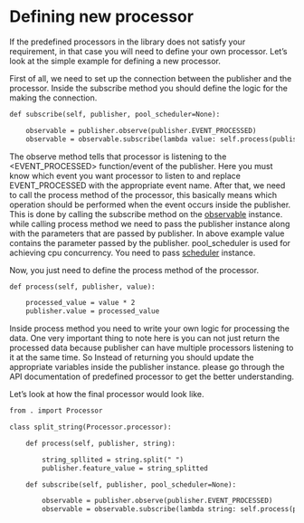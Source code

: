# Defining new processor

If the predefined processors in the library does not satisfy your requirement,
in that case you will need to define your own processor. Let’s look at the simple
example for defining a new processor.

First of all, we need to set up the connection between the publisher and the processor.
Inside the subscribe method you should define the logic for the making the connection.

```default
def subscribe(self, publisher, pool_scheduler=None):

    observable = publisher.observe(publisher.EVENT_PROCESSED)
    observable = observable.subscribe(lambda value: self.process(publisher, value), scheduler=pool_scheduler)
```

The observe method tells that processor is listening to the <EVENT_PROCESSED> function/event of the publisher.
Here you must know which event you want processor to listen to and replace EVENT_PROCESSED with the appropriate event name.
After that, we need to call the process method of the processor, this basically means which operation should be performed
when the event occurs inside the publisher. This is done by calling the subscribe method on the
[observable](https://rxpy.readthedocs.io/en/latest/reference_observable_factory.html#reactivex.Observable)  instance.
while calling process method we need to pass the publisher instance along with the parameters that are passed by publisher.
In above example value contains the parameter passed by the publisher. pool_scheduler is used for achieving cpu concurrency.
You need to pass [scheduler](https://rxpy.readthedocs.io/en/latest/reference_scheduler.html) instance.

Now, you just need to define the process method of the processor.

```default
def process(self, publisher, value):

    processed_value = value * 2
    publisher.value = processed_value
```

Inside process method you need to write your own logic for processing the data. One very important thing to note here is you can
not just return the processed data because publisher can have multiple processors listening to it at the same time. So Instead
of returning you should update the appropriate variables inside the publisher instance. please go through the API documentation
of predefined processor to get the better understanding.

Let’s look at how the final processor would look like.

```default
from . import Processor

class split_string(Processor.processor):

    def process(self, publisher, string):

        string_spllited = string.split(" ")
        publisher.feature_value = string_splitted

    def subscribe(self, publisher, pool_scheduler=None):

        observable = publisher.observe(publisher.EVENT_PROCESSED)
        observable = observable.subscribe(lambda string: self.process(publisher, string), scheduler = pool_scheduler)
```
